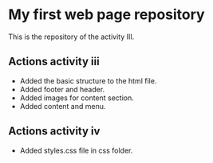 # My first web page repository

This is the repository of the activity III.

## Actions activity iii

- Added the basic structure to the html file.
- Added footer and header.
- Added images for content section.
- Added content and menu.

## Actions activity iv

- Added styles.css file in css folder.